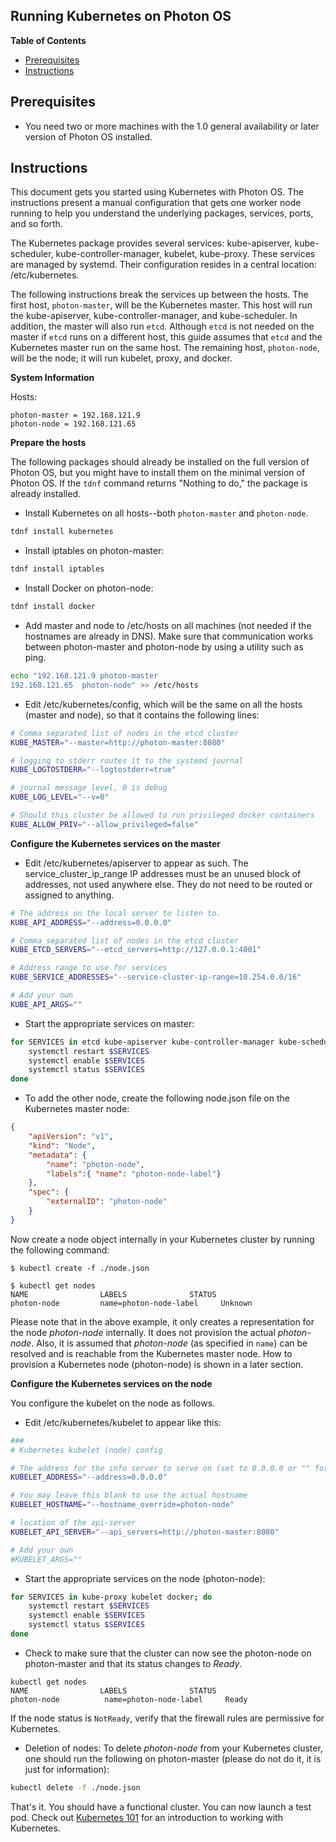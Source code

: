 Running Kubernetes on Photon OS
-----------------------------------------------------

**Table of Contents**

- [Prerequisites](#prerequisites)
- [Instructions](#instructions)

## Prerequisites

* You need two or more machines with the 1.0 general availability or later version of Photon OS installed.

## Instructions

This document gets you started using Kubernetes with Photon OS. The instructions present a manual configuration that gets one worker node running to help you understand  the underlying packages, services, ports, and so forth. 

The Kubernetes package provides several services: kube-apiserver, kube-scheduler, kube-controller-manager, kubelet, kube-proxy.  These services are managed by systemd. Their configuration resides in a central location: /etc/kubernetes.  

The following instructions break the services up between the hosts.  The first host, `photon-master`, will be the Kubernetes master.  This host will run the kube-apiserver, kube-controller-manager, and kube-scheduler.  In addition, the master will also run `etcd`. Although `etcd` is not needed on the master if `etcd` runs on a different host, this guide assumes that `etcd` and the Kubernetes master run on the same host.  The remaining host, `photon-node`, will be the node; it will run kubelet, proxy, and docker.

**System Information**

Hosts:

```
photon-master = 192.168.121.9
photon-node = 192.168.121.65
```

**Prepare the hosts**

The following packages should already be installed on the full version of Photon OS, but you might have to install them on the minimal version of Photon OS. If the `tdnf` command returns "Nothing to do," the package is already installed.
    
* Install Kubernetes on all hosts--both `photon-master` and `photon-node`.

```sh
tdnf install kubernetes
``` 

* Install iptables on photon-master:

```sh
tdnf install iptables
```

* Install Docker on photon-node:

```sh
tdnf install docker
```

* Add master and node to /etc/hosts on all machines (not needed if the hostnames are already in DNS). Make sure that communication works between photon-master and photon-node by using a utility such as ping.

```sh
echo "192.168.121.9	photon-master
192.168.121.65	photon-node" >> /etc/hosts
```

* Edit /etc/kubernetes/config, which will be the same on all the hosts (master and node), so that it contains the following lines:

```sh
# Comma separated list of nodes in the etcd cluster
KUBE_MASTER="--master=http://photon-master:8080"

# logging to stderr routes it to the systemd journal
KUBE_LOGTOSTDERR="--logtostderr=true"

# journal message level, 0 is debug
KUBE_LOG_LEVEL="--v=0"

# Should this cluster be allowed to run privileged docker containers
KUBE_ALLOW_PRIV="--allow_privileged=false"
```

**Configure the Kubernetes services on the master**

* Edit /etc/kubernetes/apiserver to appear as such.  The service_cluster_ip_range IP addresses must be an unused block of addresses, not used anywhere else.  They do not need to be routed or assigned to anything.

```sh
# The address on the local server to listen to.
KUBE_API_ADDRESS="--address=0.0.0.0"

# Comma separated list of nodes in the etcd cluster
KUBE_ETCD_SERVERS="--etcd_servers=http://127.0.0.1:4001"

# Address range to use for services
KUBE_SERVICE_ADDRESSES="--service-cluster-ip-range=10.254.0.0/16"

# Add your own
KUBE_API_ARGS=""
```

* Start the appropriate services on master:

```sh
for SERVICES in etcd kube-apiserver kube-controller-manager kube-scheduler; do
	systemctl restart $SERVICES
	systemctl enable $SERVICES
	systemctl status $SERVICES
done
```

* To add the other node, create the following node.json file on the Kubernetes master node:

```json
{
    "apiVersion": "v1",
    "kind": "Node",
    "metadata": {
        "name": "photon-node",
        "labels":{ "name": "photon-node-label"}
    },
    "spec": {
        "externalID": "photon-node"
    }
}
```

Now create a node object internally in your Kubernetes cluster by running the following command:

```console
$ kubectl create -f ./node.json

$ kubectl get nodes
NAME                LABELS              STATUS
photon-node         name=photon-node-label     Unknown
```

Please note that in the above example, it only creates a representation for the node
_photon-node_ internally. It does not provision the actual _photon-node_. Also, it
is assumed that _photon-node_ (as specified in `name`) can be resolved and is
reachable from the Kubernetes master node. How to provision
a Kubernetes node (photon-node) is shown in a later section.

**Configure the Kubernetes services on the node**

You configure the kubelet on the node as follows. 

* Edit /etc/kubernetes/kubelet to appear like this:

```sh
###
# Kubernetes kubelet (node) config

# The address for the info server to serve on (set to 0.0.0.0 or "" for all interfaces)
KUBELET_ADDRESS="--address=0.0.0.0"

# You may leave this blank to use the actual hostname
KUBELET_HOSTNAME="--hostname_override=photon-node"

# location of the api-server
KUBELET_API_SERVER="--api_servers=http://photon-master:8080"

# Add your own
#KUBELET_ARGS=""
```

* Start the appropriate services on the node (photon-node):

```sh
for SERVICES in kube-proxy kubelet docker; do 
    systemctl restart $SERVICES
    systemctl enable $SERVICES
    systemctl status $SERVICES 
done
```

* Check to make sure that the cluster can now see the photon-node on photon-master and that its status changes to _Ready_.

```console
kubectl get nodes
NAME                LABELS              STATUS
photon-node          name=photon-node-label     Ready
```

If the node status is `NotReady`, verify that the firewall rules are permissive for Kubernetes.  

* Deletion of nodes: To delete _photon-node_ from your Kubernetes cluster, one should run the following on photon-master (please do not do it, it is just for information):

```sh
kubectl delete -f ./node.json
```

That's it. You should have a functional cluster. You can now launch a test pod. Check out [Kubernetes 101](http://kubernetes.io/docs/user-guide/walkthrough/) for an introduction to working with Kubernetes. 



